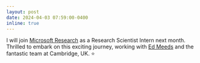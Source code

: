 ```yaml
---
layout: post
date: 2024-04-03 07:59:00-0400
inline: true
---
```

I will join [Microsoft Research](https://www.microsoft.com/en-us/research/) as a Research Scientist Intern next month. Thrilled to embark on this exciting journey, working with [Ed Meeds](https://scholar.google.nl/citations?user=oxrYi1cAAAAJ&hl=en) and the fantastic team at Cambridge, UK. ⭐